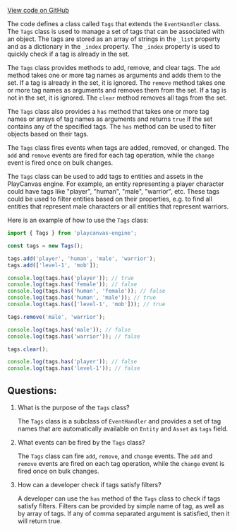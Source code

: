 [View code on GitHub](https://github.com/playcanvas/engine/src/core/tags.js)

The code defines a class called `Tags` that extends the `EventHandler` class. The `Tags` class is used to manage a set of tags that can be associated with an object. The tags are stored as an array of strings in the `_list` property and as a dictionary in the `_index` property. The `_index` property is used to quickly check if a tag is already in the set.

The `Tags` class provides methods to add, remove, and clear tags. The `add` method takes one or more tag names as arguments and adds them to the set. If a tag is already in the set, it is ignored. The `remove` method takes one or more tag names as arguments and removes them from the set. If a tag is not in the set, it is ignored. The `clear` method removes all tags from the set.

The `Tags` class also provides a `has` method that takes one or more tag names or arrays of tag names as arguments and returns `true` if the set contains any of the specified tags. The `has` method can be used to filter objects based on their tags.

The `Tags` class fires events when tags are added, removed, or changed. The `add` and `remove` events are fired for each tag operation, while the `change` event is fired once on bulk changes.

The `Tags` class can be used to add tags to entities and assets in the PlayCanvas engine. For example, an entity representing a player character could have tags like "player", "human", "male", "warrior", etc. These tags could be used to filter entities based on their properties, e.g. to find all entities that represent male characters or all entities that represent warriors.

Here is an example of how to use the `Tags` class:

```javascript
import { Tags } from 'playcanvas-engine';

const tags = new Tags();

tags.add('player', 'human', 'male', 'warrior');
tags.add(['level-1', 'mob']);

console.log(tags.has('player')); // true
console.log(tags.has('female')); // false
console.log(tags.has('human', 'female')); // false
console.log(tags.has('human', 'male')); // true
console.log(tags.has(['level-1', 'mob'])); // true

tags.remove('male', 'warrior');

console.log(tags.has('male')); // false
console.log(tags.has('warrior')); // false

tags.clear();

console.log(tags.has('player')); // false
console.log(tags.has('level-1')); // false
```
## Questions: 
 1. What is the purpose of the `Tags` class?
    
    The `Tags` class is a subclass of `EventHandler` and provides a set of tag names that are automatically available on `Entity` and `Asset` as `tags` field.

2. What events can be fired by the `Tags` class?
    
    The `Tags` class can fire `add`, `remove`, and `change` events. The `add` and `remove` events are fired on each tag operation, while the `change` event is fired once on bulk changes.

3. How can a developer check if tags satisfy filters?
    
    A developer can use the `has` method of the `Tags` class to check if tags satisfy filters. Filters can be provided by simple name of tag, as well as by array of tags. If any of comma separated argument is satisfied, then it will return true.